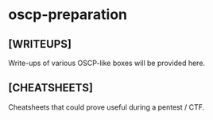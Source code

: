 # oscp-preparation

## [WRITEUPS]
Write-ups of various OSCP-like boxes will be provided here.

## [CHEATSHEETS]
Cheatsheets that could prove useful during a pentest / CTF.
